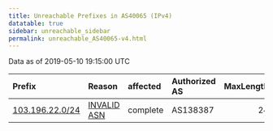 ```yaml
---
title: Unreachable Prefixes in AS40065 (IPv4)
datatable: true
sidebar: unreachable_sidebar
permalink: unreachable_AS40065-v4.html
---
```


Data as of 2019-05-10 19:15:00 UTC


<div class="datatable-begin"></div>

| Prefix                                                   | Reason                                                                                                 | affected   | Authorized AS   |   MaxLength | Anchor                                       |   unreachable /24s |
|:---------------------------------------------------------|:-------------------------------------------------------------------------------------------------------|:-----------|:----------------|------------:|:---------------------------------------------|-------------------:|
| [103.196.22.0/24](https://stat.ripe.net/103.196.22.0/24) | [INVALID ASN](https://rpki-validator.ripe.net/announcement-preview?asn=AS40065&prefix=103.196.22.0/24) | complete   | AS138387        |          24 | [APNIC](unreachable_APNIC_RPKI_Root-v4.html) |                  1 |

<div class="datatable-end"></div>